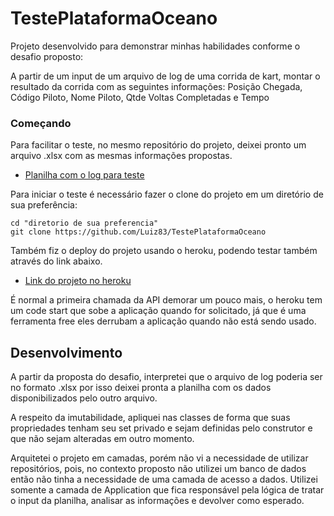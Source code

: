 # TestePlataformaOceano

 Projeto desenvolvido para demonstrar minhas habilidades conforme o desafio proposto: 
 
 A partir de um input de um arquivo de log de uma corrida de kart, montar o resultado da corrida com as seguintes informações: Posição Chegada, Código Piloto, Nome Piloto, Qtde Voltas Completadas e Tempo

### Começando

 Para facilitar o teste, no mesmo repositório do projeto, deixei pronto um arquivo .xlsx com as mesmas informações propostas.

 - [Planilha com o log para teste](https://github.com/Luiz83/TestePlataformaOceano/blob/master/logCorrida.xlsx)

 Para iniciar o teste é necessário fazer o clone do projeto em um diretório de sua preferência:
```shell
cd "diretorio de sua preferencia"
git clone https://github.com/Luiz83/TestePlataformaOceano
```

Também fiz o deploy do projeto usando o heroku, podendo testar também através do link abaixo.

- [Link do projeto no heroku](https://personal-portfolio-deploy.herokuapp.com/swagger/index.html)

É normal a primeira chamada da API demorar um pouco mais, o heroku tem um code start que sobe a aplicação quando for solicitado, já que é uma ferramenta free eles derrubam a aplicação quando não está sendo usado.


 ## Desenvolvimento

 A partir da proposta do desafio, interpretei que o arquivo de log poderia ser no formato .xlsx por isso deixei pronta a planilha com os dados disponibilizados pelo outro arquivo.

 A respeito da imutabilidade, apliquei nas classes de forma que suas propriedades tenham seu set privado e sejam definidas pelo construtor e que não sejam alteradas em outro momento.

 Arquitetei o projeto em camadas, porém não vi a necessidade de utilizar repositórios, pois, no contexto proposto não utilizei um banco de dados então não tinha a necessidade de uma camada de acesso a dados. Utilizei somente a camada de Application que fica responsável pela lógica de tratar o input da planilha, analisar as informações e devolver como esperado.



